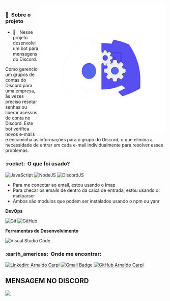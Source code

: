<img src="https://github.com/arnaldbatista/botAlternativaEmailDiscord/blob/main/src/public/img/channels4_profile.png" min-width="400px" max-width="400px" width="400px" align="right" alt="Computador iuriCode">

<h3> 🚧 &nbsp;Sobre o projeto </h3>

- 🤔 &nbsp; Nesse projeto desenvolvi um bot para mensagens do Discord.

Como gerencio um grupos de contas do Discord para uma empresa, às vezes preciso resetar senhas ou liberar acessos de conta no Discord. Este bot verifica novos e-mails e encaminha as informações para o grupo do Discord, o que elimina a necessidade de entrar em cada e-mail individualmente para resolver esses problemas.

<h3> :rocket: &nbsp;O que foi usado? </h3>
  
  ![JavaScript](https://img.shields.io/badge/-JavaScript-333333?style=flat&logo=javascript)
  ![NodeJS](https://img.shields.io/badge/-NodeJS-333333?style=flat&logo=nodedotjs)
  ![DiscordJS](https://img.shields.io/badge/-DiscordJS-333333?style=flat&logo=discord)
  
  * Para me conectar ao email, estou usando o Imap
  * Para checar os emails de dentro da caixa de entrada, estou usando o: mailparser
  * Ambos são modulos que podem ser instalados usando o npm ou yanr
  
**DevOps**

  ![Git](https://img.shields.io/badge/-Git-333333?style=flat&logo=git)
  ![GitHub](https://img.shields.io/badge/-GitHub-333333?style=flat&logo=github)
  
**Ferramentas de Desenvolvimento**

  ![Visual Studio Code](https://img.shields.io/badge/-Visual%20Studio%20Code-333333?style=flat&logo=visual-studio-code&logoColor=007ACC)

<h3> :earth_americas: &nbsp;Onde me encontrar: </h3> 

[![Linkedin: Arnaldo Carpi](https://img.shields.io/badge/-arnaldocarpi-blue?style=flat-square&logo=Linkedin&logoColor=white&link=https://www.linkedin.com/in/arnaldocarpi)](https://www.linkedin.com/in/arnaldocarpi)
[![Gmail Badge](https://img.shields.io/badge/-arnaldo.carpi@icloud.com-006bed?style=flat-square&logo=apple&logoColor=white&link=mailto:arnaldo.carpi@icloud.com)](mailto:arnaldo.carpi@icloud.com)
[![GitHub Arnaldo Carpi]( https://img.shields.io/github/followers/VanessaSwerts?label=follow&style=social)](https://github.com/arnaldocarpi)


<h2>MENSAGEM NO DISCORD</h2>
<img src="https://github.com/arnaldbatista/botAlternativaEmailDiscord/blob/main/src/public/img/Captura%20de%20Tela%202023-01-18%20%C3%A0s%2013.58.20.png">
